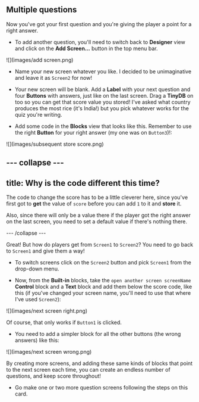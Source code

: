 ## Multiple questions

Now you've got your first question and you're giving the player a point for a right answer. 

+ To add another question, you'll need to switch back to **Designer** view and click on the **Add Screen...** button in the top menu bar.

![](images/add screen.png)

+ Name your new screen whatever you like. I decided to be unimaginative and leave it as `Screen2` for now!

+ Your new screen will be blank. Add a **Label** with your next question and four **Buttons** with answers, just like on the last screen. Drag a **TinyDB** on too so you can get that score value you stored! I've asked what country produces the most rice (it's India!) but you pick whatever works for the quiz you're writing.

+ Add some code in the **Blocks** view that looks like this. Remember to use the right **Button** for your right answer (my one was on `Button3`)!:

![](images/subsequent store score.png)

--- collapse ---
---
title: Why is the code different this time?
---

The code to change the score has to be a little cleverer here, since you've first got to **get** the value of `score` before you can add `1` to it and **store** it. 

Also, since there will only be a value there if the player got the right answer on the last screen, you need to set a default value if there's nothing there. 

--- /collapse ---

Great! But how do players get from `Screen1` to `Screen2`? You need to go back to `Screen1` and give them a way! 

+ To switch screens click on the `Screen2` button and pick `Screen1` from the drop-down menu.

+ Now, from the **Built-in** blocks, take the `open another screen screenName` **Control** block and a **Text** block and add them below the score code, like this (if you've changed your screen name, you'll need to use that where I've used `Screen2`):

![](images/next screen right.png)

Of course, that only works if `Button1` is clicked. 

+ You need to add a simpler block for all the other buttons (the wrong answers) like this:

![](images/next screen wrong.png)

By creating more screens, and adding these same kinds of blocks that point to the next screen each time, you can create an endless number of questions, and keep score throughout! 

+ Go make one or two more question screens following the steps on this card.
